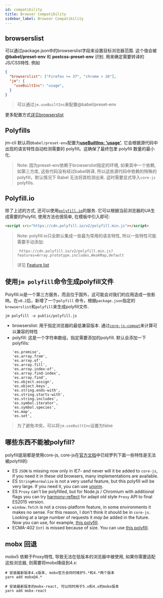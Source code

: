 ```yaml
---
id: compatibility
title: Browser Compatibility
sidebar_label: Browser Compatibility
---
```


## browserslist

可以通过package.json中的browserslist字段来设置目标浏览器范围. 这个值会被 **@babel/preset-env** 和 **postcss-preset-env**
识别. 用来确定需要转译的JS/CSS特性. 例如

```json
{
  "browserslist": ["Firefox >= 37", "chrome > 28"],
  "jm": {
    "useBuiltIns": "usage",
  }
}
```

> 可以通过`jm.useBuiltIns`来配置@babel/preset-env

更多配置方式[详见browserslist](https://github.com/browserslist/browserslist#queries)

## Polyfills

jm-cli 默认将`@babel/preset-env`配置为[**useBuiltIns: 'usage'**](https://babeljs.io/docs/en/babel-preset-env#usebuiltins). 它会根据源代码中出现的语言特性自动检测需要的 polyfill。这确保了最终包里 polyfill 数量的最小化.

> Note: 因为preset-env依赖于browserslist指定的环境, 如果其中一个依赖, 如第三方库, 这些代码没有经过babel转译, 所以这些源代码中依赖的特殊的 polyfill，默认情况下 Babel 无法将其检测出来. 这时需要显式导入`core-js` polyfills.

## Polyfill.io

除了上述的方式, 还可以使用[`polyfill.io`](https://polyfill.io/v2/docs/)的服务. 它可以根据当前浏览器的UA生成需要的Polyfill, 使用方法也很简单, 在模板中引入即可:

```html
<script src="https://cdn.polyfill.io/v2/polyfill.min.js"></script>
```

> Note: polyfill.io只会默认集成一些最为常用的语言特性, 所以一些特性可能需要手动添加:
> ```
>  https://cdn.polyfill.io/v2/polyfill.min.js?features=Array.prototype.includes,WeakMap,default
> ```
> 详见 [Feature list](https://polyfill.io/v2/docs/features/#feature-list)
>

## 使用`jm polyfill`命令生成polyfill文件

Polyfill.io是一个第三方服务，而且位于国外，这可能会对我们的应用造成一些影响。在`v0.2`后，新增了一个`polyfill`
命令，根据`package.json`指定的`browserslist`和`polyfill`来生成polyfill文件.

```shell
jm polyfill -o public/polyfill.js
```

+ browserslist: 用于指定浏览器的最低兼容版本. 通过[`core-js-compat`](https://github.com/zloirock/core-js/tree/master/packages/core-js-compat)来计算可以兼容的特性
+ polyfill: 这是一个字符串数组，指定需要添加的polyfill. 默认会添加一下polyfills:
  ```
  'es.promise',
  'es.array.from',
  'es.array.of',
  'es.array.fill',
  'es.array.index-of',
  'es.array.find-index',
  'es.array.find',
  'es.object.assign',
  'es.object.keys',
  'es.string.ends-with',
  'es.string.starts-with',
  'es.string.includes',
  'es.symbol.iterator',
  'es.symbol.species',
  'es.map',
  'es.set',
  ```

> 为了避免冲突，可以将`jm.useBuiltIns`设置为false

## 哪些东西不能被polyfill?

polyfill底层都是使用core-js, core-js在[官方文档](https://github.com/zloirock/core-js#missing-polyfills)中已经罗列下面一些特性是无法被polyfill的:
- ES `JSON` is missing now only in IE7- and never will it be added to `core-js`, if you need it in these old browsers, many implementations are available.
- ES `String#normalize` is not a very useful feature, but this polyfill will be very large. If you need it, you can use [unorm](https://github.com/walling/unorm/).
- ES `Proxy` can't be polyfilled, but for Node.js / Chromium with additional flags you can try [harmony-reflect](https://github.com/tvcutsem/harmony-reflect) for adapt old style `Proxy` API to final ES2015 version.
- `window.fetch` is not a cross-platform feature, in some environments it makes no sense. For this reason, I don't think it should be in `core-js`. Looking at a large number of requests it *may be*  added in the future. Now you can use, for example, [this polyfill](https://github.com/github/fetch).
- ECMA-402 `Intl` is missed because of size. You can use [this polyfill](https://github.com/andyearnshaw/Intl.js/).


## mobx 回退

mobx5 依赖于Proxy特性, 导致无法在低版本的浏览器中被使用, 如果你需要适配这些浏览器, 则需要将mobx降级到4.x:

```shell
# 安装最新版本4.x版本, mobx官方会同时维护5.*和4.*两个版本
yarn add mobx@4.*

# 安装最新版本的mobx-react, 可以同时用于5.x和4.x的mobx版本
yarn add mobx-react
```